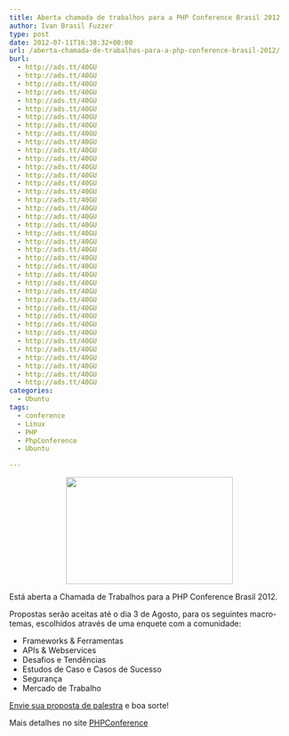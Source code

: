 ```yaml
---
title: Aberta chamada de trabalhos para a PHP Conference Brasil 2012
author: Ivan Brasil Fuzzer
type: post
date: 2012-07-11T16:38:32+00:00
url: /aberta-chamada-de-trabalhos-para-a-php-conference-brasil-2012/
burl:
  - http://ads.tt/40GU
  - http://ads.tt/40GU
  - http://ads.tt/40GU
  - http://ads.tt/40GU
  - http://ads.tt/40GU
  - http://ads.tt/40GU
  - http://ads.tt/40GU
  - http://ads.tt/40GU
  - http://ads.tt/40GU
  - http://ads.tt/40GU
  - http://ads.tt/40GU
  - http://ads.tt/40GU
  - http://ads.tt/40GU
  - http://ads.tt/40GU
  - http://ads.tt/40GU
  - http://ads.tt/40GU
  - http://ads.tt/40GU
  - http://ads.tt/40GU
  - http://ads.tt/40GU
  - http://ads.tt/40GU
  - http://ads.tt/40GU
  - http://ads.tt/40GU
  - http://ads.tt/40GU
  - http://ads.tt/40GU
  - http://ads.tt/40GU
  - http://ads.tt/40GU
  - http://ads.tt/40GU
  - http://ads.tt/40GU
  - http://ads.tt/40GU
  - http://ads.tt/40GU
  - http://ads.tt/40GU
  - http://ads.tt/40GU
  - http://ads.tt/40GU
  - http://ads.tt/40GU
  - http://ads.tt/40GU
  - http://ads.tt/40GU
  - http://ads.tt/40GU
  - http://ads.tt/40GU
  - http://ads.tt/40GU
categories:
  - Ubuntu
tags:
  - conference
  - Linux
  - PHP
  - PhpConference
  - Ubuntu

---
```

<p style="text-align: center;">
  <a href="http://www.ubuntero.com.br/wp-content/uploads/2012/07/elephpant-elephant-php-logo.png"><img class="alignnone size-medium wp-image-3764" title="elephant-php-logo" alt="" src="http://www.ubuntero.com.br/wp-content/uploads/2012/07/elephpant-elephant-php-logo-300x192.png" width="300" height="192" /></a>
</p>

Está aberta a Chamada de Trabalhos para a PHP Conference Brasil 2012.

Propostas serão aceitas até o dia 3 de Agosto, para os seguintes macro-temas, escolhidos através de uma enquete com a comunidade:

  * Frameworks & Ferramentas
  * APIs & Webservices
  * Desafios e Tendências
  * Estudos de Caso e Casos de Sucesso
  * Segurança
  * Mercado de Trabalho

[Envie sua proposta de palestra][1] e boa sorte!

Mais detalhes no site [PHPConference][2]

 [1]: http://www.phpconference.com.br/cfp
 [2]: http://phpconference.com.br/highlight/25/Chamada+de+Trabalhos+esta+aberta